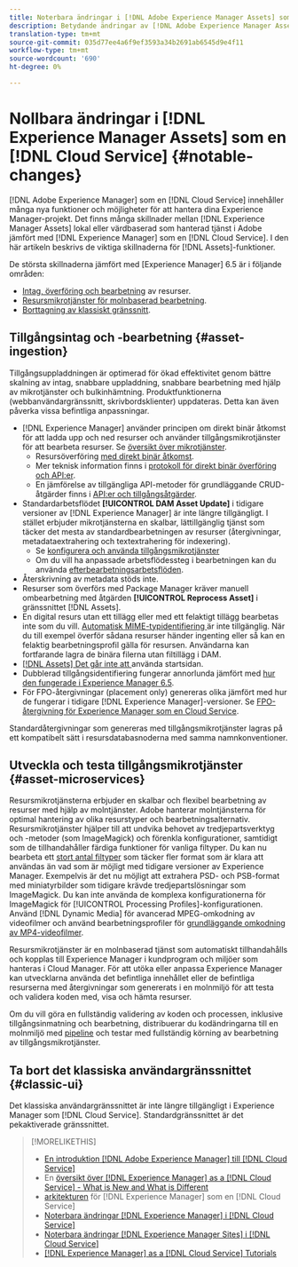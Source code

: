 ```yaml
---
title: Noterbara ändringar i [!DNL Adobe Experience Manager Assets] som a [!DNL Cloud Service]
description: Betydande ändringar av [!DNL Adobe Experience Manager Assets] in [!DNL Experience Manager] as a [!DNL Cloud Service] jämfört med [!DNL Adobe Experience Manager 6.5.
translation-type: tm+mt
source-git-commit: 035d77ee4a6f9ef3593a34b2691ab6545d9e4f11
workflow-type: tm+mt
source-wordcount: '690'
ht-degree: 0%

---
```



# Nollbara ändringar i [!DNL Experience Manager Assets] som en [!DNL Cloud Service] {#notable-changes}

[!DNL Adobe Experience Manager] som en  [!DNL Cloud Service] innehåller många nya funktioner och möjligheter för att hantera dina Experience Manager-projekt. Det finns många skillnader mellan [!DNL Experience Manager Assets] lokal eller värdbaserad som hanterad tjänst i Adobe jämfört med [!DNL Experience Manager] som en [!DNL Cloud Service]. I den här artikeln beskrivs de viktiga skillnaderna för [!DNL Assets]-funktioner.

De största skillnaderna jämfört med [Experience Manager] 6.5 är i följande områden:

* [Intag, överföring och bearbetning](#asset-ingestion) av resurser.
* [Resursmikrotjänster för molnbaserad bearbetning](#asset-microservices).
* [Borttagning av klassiskt gränssnitt](#classic-ui).

## Tillgångsintag och -bearbetning {#asset-ingestion}

Tillgångsuppladdningen är optimerad för ökad effektivitet genom bättre skalning av intag, snabbare uppladdning, snabbare bearbetning med hjälp av mikrotjänster och bulkinhämtning. Produktfunktionerna (webbanvändargränssnitt, skrivbordsklienter) uppdateras. Detta kan även påverka vissa befintliga anpassningar.

* [!DNL Experience Manager] använder principen om direkt binär åtkomst för att ladda upp och ned resurser och använder tillgångsmikrotjänster för att bearbeta resurser. Se [översikt över mikrotjänster](/help/assets/asset-microservices-overview.md).
   * Resursöverföring [med direkt binär åtkomst](/help/assets/asset-microservices-overview.md#asset-upload-with-direct-binary-access).
   * Mer teknisk information finns i [protokoll för direkt binär överföring och API:er](/help/assets/developer-reference-material-apis.md#upload-binary).
   * En jämförelse av tillgängliga API-metoder för grundläggande CRUD-åtgärder finns i [API:er och tillgångsåtgärder](/help/assets/developer-reference-material-apis.md#use-cases-and-apis).
* Standardarbetsflödet **[!UICONTROL DAM Asset Update]** i tidigare versioner av [!DNL Experience Manager] är inte längre tillgängligt. I stället erbjuder mikrotjänsterna en skalbar, lättillgänglig tjänst som täcker det mesta av standardbearbetningen av resurser (återgivningar, metadataextrahering och textextrahering för indexering).
   * Se [konfigurera och använda tillgångsmikrotjänster](/help/assets/asset-microservices-configure-and-use.md)
   * Om du vill ha anpassade arbetsflödessteg i bearbetningen kan du använda [efterbearbetningsarbetsflöden](/help/assets/asset-microservices-configure-and-use.md#post-processing-workflows).
* Återskrivning av metadata stöds inte.
* Resurser som överförs med Package Manager kräver manuell ombearbetning med åtgärden **[!UICONTROL Reprocess Asset]** i gränssnittet [!DNL Assets].
* En digital resurs utan ett tillägg eller med ett felaktigt tillägg bearbetas inte som du vill. [Automatisk MIME-typidentifiering ](https://experienceleague.adobe.com/docs/experience-manager-65/assets/administer/detect-asset-mime-type-with-tika.html) är inte tillgänglig. När du till exempel överför sådana resurser händer ingenting eller så kan en felaktig bearbetningsprofil gälla för resursen. Användarna kan fortfarande lagra de binära filerna utan filtillägg i DAM.
* [[!DNL Assets] Det går inte att ](https://experienceleague.adobe.com/docs/experience-manager-65/assets/using/assets-home-page.html) använda startsidan.
* Dubblerad tillgångsidentifiering fungerar annorlunda jämfört med [hur den fungerade i Experience Manager 6.5](https://experienceleague.adobe.com/docs/experience-manager-65/assets/managing/duplicate-detection.html).
* För FPO-återgivningar (placement only) genereras olika jämfört med hur de fungerar i tidigare [!DNL Experience Manager]-versioner. Se [FPO-återgivning för Experience Manager som en Cloud Service](https://helpx.adobe.com/enterprise/admin-guide.html/enterprise/using/configure-aem-assets-for-asset-link.ug.html).

Standardåtergivningar som genereras med tillgångsmikrotjänster lagras på ett kompatibelt sätt i resursdatabasnoderna med samma namnkonventioner.

## Utveckla och testa tillgångsmikrotjänster {#asset-microservices}

Resursmikrotjänsterna erbjuder en skalbar och flexibel bearbetning av resurser med hjälp av molntjänster. Adobe hanterar molntjänsterna för optimal hantering av olika resurstyper och bearbetningsalternativ. Resursmikrotjänster hjälper till att undvika behovet av tredjepartsverktyg och -metoder (som ImageMagick) och förenkla konfigurationer, samtidigt som de tillhandahåller färdiga funktioner för vanliga filtyper. Du kan nu bearbeta ett [stort antal filtyper](/help/assets/file-format-support.md) som täcker fler format som är klara att användas än vad som är möjligt med tidigare versioner av Experience Manager. Exempelvis är det nu möjligt att extrahera PSD- och PSB-format med miniatyrbilder som tidigare krävde tredjepartslösningar som ImageMagick. Du kan inte använda de komplexa konfigurationerna för ImageMagick för [!UICONTROL Processing Profiles]-konfigurationen. Använd [!DNL Dynamic Media] för avancerad MPEG-omkodning av videofilmer och använd bearbetningsprofiler för [grundläggande omkodning av MP4-videofilmer](/help/assets/manage-video-assets.md#transcode-video).

Resursmikrotjänster är en molnbaserad tjänst som automatiskt tillhandahålls och kopplas till Experience Manager i kundprogram och miljöer som hanteras i Cloud Manager. För att utöka eller anpassa Experience Manager kan utvecklarna använda det befintliga innehållet eller de befintliga resurserna med återgivningar som genererats i en molnmiljö för att testa och validera koden med, visa och hämta resurser.

Om du vill göra en fullständig validering av koden och processen, inklusive tillgångsinmatning och bearbetning, distribuerar du kodändringarna till en molnmiljö med [pipeline](/help/implementing/cloud-manager/configure-pipeline.md) och testar med fullständig körning av bearbetning av tillgångsmikrotjänster.

## Ta bort det klassiska användargränssnittet {#classic-ui}

Det klassiska användargränssnittet är inte längre tillgängligt i Experience Manager som [!DNL Cloud Service]. Standardgränssnittet är det pekaktiverade gränssnittet.

>[!MORELIKETHIS]
>
>* [En introduktion  [!DNL Adobe Experience Manager] till [!DNL Cloud Service]](/help/overview/introduction.md)
>* En [översikt över [!DNL Experience Manager] as a [!DNL Cloud Service] - What is New and What is Different](/help/overview/what-is-new-and-different.md)
>* [arkitekturen](/help/core-concepts/architecture.md) för [!DNL Experience Manager] som en [!DNL Cloud Service]
>* [Noterbara ändringar  [!DNL Experience Manager] i [!DNL Cloud Service]](/help/release-notes/aem-cloud-changes.md)
>* [Noterbara ändringar  [!DNL Experience Manager Sites] i [!DNL Cloud Service]](/help/sites-cloud/sites-cloud-changes.md)
>* [[!DNL Experience Manager] as a [!DNL Cloud Service] Tutorials](https://experienceleague.adobe.com/docs/experience-manager-learn/cloud-service/overview.html)

